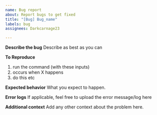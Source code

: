 ```yaml
---
name: Bug report
about: Report bugs to get fixed
title: "[Bug] Bug_name"
labels: bug
assignees: Darkcarnage23

---
```


**Describe the bug**
Describe as best as you can

**To Reproduce**
1. run the command (with these inputs)
2. occurs when X happens
3. do this etc

**Expected behavior**
What you expect to happen.

**Error logs**
If applicable, feel free to upload the error message/log here

**Additional context**
Add any other context about the problem here.
